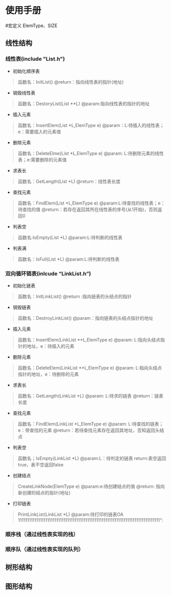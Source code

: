# 使用手册
#宏定义 ElemType、SIZE
## 线性结构
### 线性表(include "List.h")
* 初始化顺序表  
> 函数名：InitList() 
> @return：指向线性表的指针(地址) 
* 销毁线性表
> 函数名：DestoryList(List **L)
> @param:指向线性表的指针的地址
* 插入元素   
> 函数名：InsertElem(List *L,ElemType e) 
> @param：L:待插入的线性表；e：需要插入的元素值
* 删除元素
> 函数名：DeleteElme(List *L,ElemType e)
> @param: L:待删除元素的线性表；e:需要删除的元素值
* 求表长
> 函数名：GetLength(List *L)
> @return：线性表长度
* 查找元素
> 函数名：FindElem(List *L,ElemType e)
> @param:L:待查找的线性表；e：待查找的值
> @return：若存在返回其所在线性表的序号(从1开始)，否则返回0
* 判表空
> 函数名:IsEmpty(List *L)
> @param:L:待判断的线性表
* 判表满
> 函数名：IsFull(List *L)
> @param:L:待判断的线性表
### 双向循环链表(inlcude “LinkList.h”)
* 初始化链表
> 函数名：InitLinkList()
> @return :指向链表的头结点的指针
* 销毁链表
> 函数名：DestroyLinkList()
> @param：指向链表的头结点指针的地址
* 插入元素
> 函数名：InsertElem(LinkList **L,ElemType e)
> @param: L:指向头结点指针的地址，e：待插入的元素
* 删除元素
> 函数名：DeleteElem(LinkList **L,ElemType e)
> @param: L:指向头结点指针的地址，e：待删除的元素
* 求表长
> 函数名：GetLength(LinkList *L)
> @param: L:待求的链表
> @return：链表长度
* 查找元素
> 函数名：FindElem(LinkList *L,ElemType e)
> @param: L:待查找的链表；e：带查找的元素
> @return：若待查找元素存在返回其地址，否知返回头结点 
* 判表空
> 函数名；IsEmpty(LinkList *L)
> @param:L：待判定的链表
> return:表空返回true，表不空返回false
* 创建结点
> CreateLinkNode(ElemType e)
> @param:e:待创建结点的值
> @return: 指向新创建的结点的指针(地址)
* 打印链表
> PrintLinkList(LinkList *L)
> @param:待打印的链表OA
111111111111111111111111111111111111111111111111111111111111111111111111111111":
### 顺序栈（通过线性表实现的栈）
### 顺序队（通过线性表实现的队列）
## 树形结构
## 图形结构
